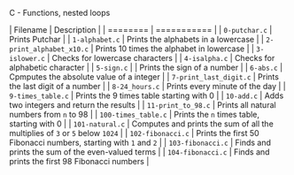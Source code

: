 C - Functions, nested loops

| Filename | Description |
| ======== | =========== |
| `0-putchar.c`  | Prints Putchar |
| `1-alphabet.c` | Prints the alphabets in a lowercase |
| `2-print_alphabet_x10.c` | Prints 10 times the alphabet in lowercase |
| `3-islower.c` | Checks for lowercase characters |
| `4-isalpha.c` | Checks for alphabetic character |
| `5-sign.c` |  | Prints the sign of a number |
| `6-abs.c` | Cpmputes the absolute value of a integer |
| `7-print_last_digit.c` | Prints the last digit of a number |
| `8-24_hours.c` | Prints every minute of the day |
| `9-times_table.c` | Prints the 9 times table starting with 0 |
| `10-add.c` | Adds two integers and return the results |
| `11-print_to_98.c` | Prints all natural numbers from `n` to 98 |
| `100-times_table.c` | Prints the `n` times table, starting with 0 |
| `101-natural.c` | Computes and prints the sum of all the multiplies of `3` or `5` below `1024` |
| `102-fibonacci.c` | Prints the first 50 Fibonacci numbers, starting with `1` and `2` |
| `103-fibonacci.c` | Finds and prints the sum of the even-valued terms |
| `104-fibonacci.c` | Finds and prints the first 98 Fibonacci numbers |
